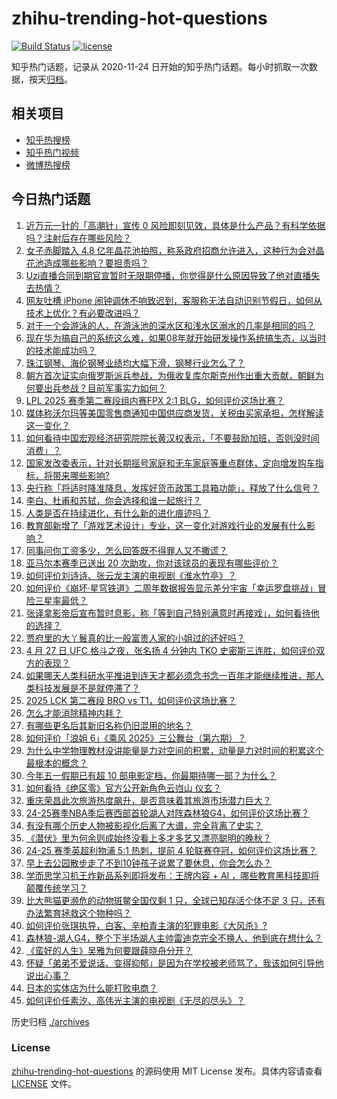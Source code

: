 # zhihu-trending-hot-questions

[![Build Status](https://github.com/justjavac/zhihu-trending-hot-questions/workflows/ci/badge.svg?branch=master)](https://github.com/justjavac/zhihu-trending-hot-questions/actions)
[![license](https://img.shields.io/github/license/justjavac/zhihu-trending-hot-questions)](https://github.com/justjavac/zhihu-trending-hot-questions/blob/master/LICENSE)

知乎热门话题，记录从 2020-11-24
日开始的知乎热门话题。每小时抓取一次数据，按天[归档](./archives)。

## 相关项目

- [知乎热搜榜](https://github.com/justjavac/zhihu-trending-top-search)
- [知乎热门视频](https://github.com/justjavac/zhihu-trending-hot-video)
- [微博热搜榜](https://github.com/justjavac/weibo-trending-hot-search)

## 今日热门话题

<!-- BEGIN -->
<!-- 最后更新时间 Tue Apr 29 2025 02:29:37 GMT+0800 (China Standard Time) -->

1. [近万元一针的「高潮针」宣传 0 风险即刻见效，具体是什么产品？有科学依据吗？注射后存在哪些风险？](https://www.zhihu.com/question/1900153737814697500)
1. [女子赤脚踏入 4.8 亿年晶花池拍照，称系政府招商允许进入，这种行为会对晶花池造成哪些影响？要担责吗？](https://www.zhihu.com/question/1900119661791634200)
1. [Uzi直播合同到期官宣暂时无限期停播，你觉得是什么原因导致了他对直播失去热情？](https://www.zhihu.com/question/1900132696203695600)
1. [网友吐槽 iPhone 闹钟调休不响致迟到，客服称无法自动识别节假日，如何从技术上优化？有必要改进吗？](https://www.zhihu.com/question/1899826576629130200)
1. [对于一个会游泳的人，在游泳池的深水区和浅水区溺水的几率是相同的吗？](https://www.zhihu.com/question/21383820)
1. [现在华为搞自己的系统这么难，如果08年就开始研发操作系统搞生态，以当时的技术能成功吗？](https://www.zhihu.com/question/1897499905087473000)
1. [珠江钢琴、海伦钢琴业绩均大幅下滑，钢琴行业怎么了？](https://www.zhihu.com/question/1900137990124168700)
1. [朝方首次证实向俄罗斯派兵参战，为俄收复库尔斯克州作出重大贡献，朝鲜为何要出兵参战？目前军事实力如何？](https://www.zhihu.com/question/1900129061226907100)
1. [LPL 2025 赛季第二赛段组内赛FPX 2:1 BLG，如何评价这场比赛？](https://www.zhihu.com/question/1900263310106010400)
1. [媒体称沃尔玛等美国零售商通知中国供应商发货，关税由买家承担，怎样解读这一变化？](https://www.zhihu.com/question/1899606299152487400)
1. [如何看待中国宏观经济研究院院长黄汉权表示，「不要鼓励加班，否则没时间消费」？](https://www.zhihu.com/question/1899825409241093600)
1. [国家发改委表示，针对长期摇号家庭和无车家庭等重点群体，定向增发购车指标，将带来哪些影响?](https://www.zhihu.com/question/1900144595288950500)
1. [央行称「将适时降准降息，发挥好货币政策工具箱功能」，释放了什么信号？](https://www.zhihu.com/question/1900148634365986000)
1. [李白、杜甫和苏轼，你会选择和谁一起旅行？](https://www.zhihu.com/question/659665702)
1. [人类是否在持续进化，有什么新的进化痕迹吗？](https://www.zhihu.com/question/1893997393986441700)
1. [教育部新增了「游戏艺术设计」专业，这一变化对游戏行业的发展有什么影响？](https://www.zhihu.com/question/1898092854183728400)
1. [同事问你工资多少，怎么回答既不得罪人又不撒谎？](https://www.zhihu.com/question/1899126585363267800)
1. [亚马尔本赛季已送出 20 次助攻，你对该球员的表现有哪些评价？](https://www.zhihu.com/question/1899847573478577700)
1. [如何评价刘诗诗、张云龙主演的电视剧《淮水竹亭》？](https://www.zhihu.com/question/1899612589945754400)
1. [如何评价《崩坏·星穹铁道》二周年数据报告显示差分宇宙「幸运罗盘挑战」冒险三星率最低？](https://www.zhihu.com/question/1900158894350799400)
1. [张译拿影帝后宣布暂时息影，称「等到自己特别满意时再接戏」，如何看待他的选择？](https://www.zhihu.com/question/1899932391042147800)
1. [贾府里的大丫鬟真的比一般富贵人家的小姐过的还好吗？](https://www.zhihu.com/question/12289896654)
1. [4 月 27 日 UFC 格斗之夜，张名扬 4 分钟内 TKO 史密斯三连胜，如何评价双方的表现？](https://www.zhihu.com/question/1899808664287699500)
1. [如果哪天人类科研水平推进到连天才都必须念书念一百年才能继续推进，那人类科技发展是不是就停滞了？](https://www.zhihu.com/question/1894880358522152000)
1. [2025 LCK 第二赛段 BRO vs T1，如何评价这场比赛？](https://www.zhihu.com/question/1899858371387027700)
1. [怎么才能消除精神内耗？](https://www.zhihu.com/question/664466671)
1. [有哪些更名后其新旧名称仍旧混用的地名？](https://www.zhihu.com/question/1897714519360386000)
1. [如何评价「浪姐 6」《乘风 2025》三公舞台（第六期）？](https://www.zhihu.com/question/1898923865498944500)
1. [为什么中学物理教材没讲能量是力对空间的积累，动量是力对时间的积累这个最根本的概念？](https://www.zhihu.com/question/1896984171076888300)
1. [今年五一假期已有超 10 部电影定档，你最期待哪一部？为什么？](https://www.zhihu.com/question/1899062702401355800)
1. [如何看待《绝区零》官方公开新角色云岿山 仪玄？](https://www.zhihu.com/question/1899775754042054000)
1. [重庆荣昌此次旅游热度飙升，是否意味着其旅游市场潜力巨大？](https://www.zhihu.com/question/1899429927016731400)
1. [24-25赛季NBA季后赛西部首轮湖人对阵森林狼G4，如何评价这场比赛？](https://www.zhihu.com/question/1900050714216109600)
1. [有没有哪个历史人物被影视化后离了大谱，完全背离了史实？](https://www.zhihu.com/question/658757009)
1. [《潜伏》里为何余则成始终没看上多才多艺又漂亮聪明的晚秋？](https://www.zhihu.com/question/1896937332357174500)
1. [24-25 赛季英超利物浦 5:1 热刺，提前 4 轮联赛夺冠，如何评价这场比赛？](https://www.zhihu.com/question/1899970156689613000)
1. [早上去公园散步走了不到10钟孩子说累了要休息，你会怎么办？](https://www.zhihu.com/question/1899743499462608400)
1. [学而思学习机王炸新品系列即将发布：王牌内容 + AI ，哪些教育黑科技即将颠覆传统学习？](https://www.zhihu.com/question/1899764903826415600)
1. [比大熊猫更濒危的动物斑鳖全国仅剩 1 只，全球已知存活个体不足 3 只，还有办法繁育拯救这个物种吗？](https://www.zhihu.com/question/1899555786608304600)
1. [如何评价张琪执导，白客、辛柏青主演的犯罪电影《大风杀》?](https://www.zhihu.com/question/1896290760506208800)
1. [森林狼-湖人G4，整个下半场湖人主帅雷迪克完全不换人，他到底在想什么？](https://www.zhihu.com/question/1900136968156835800)
1. [《蛮好的人生》吴雅为何要跟薛晓舟分开？](https://www.zhihu.com/question/1898113003959853000)
1. [怀疑「弟弟不爱说话、变得抑郁」是因为在学校被老师骂了，我该如何引导他说出心事？](https://www.zhihu.com/question/1898889858941953000)
1. [日本的实体店为什么能打败电商？](https://www.zhihu.com/question/584328264)
1. [如何评价任素汐、高伟光主演的电视剧《无尽的尽头》？](https://www.zhihu.com/question/1898600720934085000)

<!-- END -->

历史归档 [./archives](./archives)

### License

[zhihu-trending-hot-questions](https://github.com/justjavac/zhihu-trending-hot-questions)
的源码使用 MIT License 发布。具体内容请查看 [LICENSE](./LICENSE) 文件。
